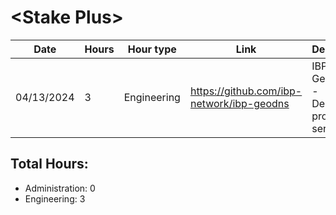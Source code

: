 # \<Stake Plus\>
| Date | Hours | Hour type | Link | Description | 
|---|---|---|---|---|
| 04/13/2024 |  3 | Engineering | https://github.com/ibp-network/ibp-geodns | IBP-GeoDNS v2 - Deploying production servers

## Total Hours:
- Administration: 0
- Engineering: 3

